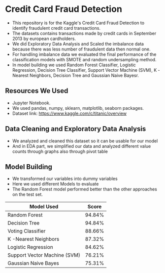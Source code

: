 # Credit Card Fraud Detection

* This repository is for the Kaggle's Credit Card Fraud Detection to identify fraudulent credit card transactions.
* The datasets contains transactions made by credit cards in September 2013 by european cardholders.
* We did Exploratory Data Analysis and Scaled the imbalance data because there was less number of fraudulent data then normal one.
* For handling imbalance data we evaluated the final performance of the classification models with SMOTE and random undersampling method.
* In model building we used Random Forest Classifier, Logistic Regression, Decision Tree Classifier, Support Vector Machine (SVM), K -Nearest Neighbors, Decision Tree and Gaussian Naive Bayesr.

## Resources We Used

* Jupyter Notebook.
* We used pandas, numpy, sklearn, matplotlib, seaborn packages.
* Dataset link: https://www.kaggle.com/c/titanic/overview


## Data Cleaning and Exploratory Data Analysis

* We analyzed and cleaned this dataset so it can be usable for our model
* And in EDA part, we simplified our data and analyzed different value counts through graphs also through pivot table


## Model Building

* We transformed our variables into dummy variables
* Here we used different Models to evaluate
* The Random Forest model performed better than the other approaches on the test set. 

Model Used| Score
------------ | -------------
Random Forest | 94.84%
Decision Tree	 | 94.84%
Voting Classifier	 | 88.66%
K -Nearest Neighbors	 | 87.32%
Logistic Regression	 | 84.62%
Support Vector Machine (SVM)	 | 76.21%
Gaussian Naive Bayes	 | 75.31%


